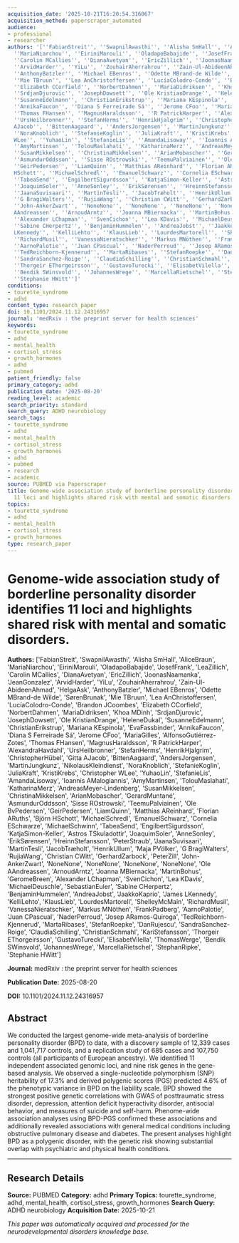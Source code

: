```yaml
---
acquisition_date: '2025-10-21T16:20:54.316067'
acquisition_method: paperscraper_automated
audience:
- professional
- researcher
authors: '[''FabianStreit'', ''SwapnilAwasthi'', ''Alisha SmHall'', ''AliceBraun'',
  ''MariaNiarchou'', ''EiriniMarouli'', ''OladapoBabajide'', ''JosefFrank'', ''LeaZillich'',
  ''Carolin MCallies'', ''DianaAvetyan'', ''EricZillich'', ''JoonasNaamanka'', ''JeanGonzalez'',
  ''ArvidHarder'', ''YiLu'', ''ZouhairAherrahrou'', ''Zain-Ul-AbideenAhmad'', ''HelgaAsk'',
  ''AnthonyBatzler'', ''Michael EBenros'', ''Odette MBrand-de Wilde'', ''SørenBrunak'',
  ''Mie TBruun'', ''Lea AnChristoffersen'', ''LucíaColodro-Conde'', ''Brandon JCoombes'',
  ''Elizabeth CCorfield'', ''NorbertDahmen'', ''MariaDidriksen'', ''Khoa MDinh'',
  ''SrdjanDjurovic'', ''JosephDowsett'', ''Ole KristianDrange'', ''HeleneDukal'',
  ''SusanneEdelmann'', ''ChristianErikstrup'', ''Mariana KEspinola'', ''EvaFassbinder'',
  ''AnnikaFaucon'', ''Diana S Ferreirade Sá'', ''Jerome CFoo'', ''MariaGilles'', ''AlfonsoGutiérrez-Zotes'',
  ''Thomas FHansen'', ''MagnusHaraldsson'', ''R PatrickHarper'', ''AlexandraHavdahl'',
  ''UrsHeilbronner'', ''StefanHerms'', ''HenrikHjalgrim'', ''ChristopherHübel'', ''Gitta
  AJacob'', ''BittenAagaard'', ''AndersJorgensen'', ''MartinJungkunz'', ''NikolausKleindienst'',
  ''NoraKnoblich'', ''StefanieKoglin'', ''JuliaKraft'', ''KristiKrebs'', ''Christopher
  WLee'', ''YuhaoLin'', ''StefanieLis'', ''AmandaLisoway'', ''Ioannis AMalogiannis'',
  ''AmyMartinsen'', ''TolouMaslahati'', ''KatharinaMerz'', ''AndreasMeyer-Lindenberg'',
  ''SusanMikkelsen'', ''ChristinaMikkelsen'', ''ArianMobascher'', ''GerardMuntané'',
  ''AsmundurOddsson'', ''Sisse ROstrowski'', ''TeemuPalviainen'', ''Ole BvPedersen'',
  ''GeirPedersen'', ''LiamQuinn'', ''Matthias AReinhard'', ''Florian ARuths'', ''Björn
  HSchott'', ''MichaelSchredl'', ''EmanuelSchwarz'', ''Cornelia ESchwarze'', ''MichaelSchwinn'',
  ''TabeaSend'', ''EngilbertSigurdsson'', ''KatjaSimon-Keller'', ''Astros TSkuladottir'',
  ''JoaquimSoler'', ''AnneSonley'', ''ErikSørensen'', ''HreinnStefansson'', ''PeterStraub'',
  ''JaanaSuvisaari'', ''MartinTesli'', ''JacobTræholt'', ''HenrikUllum'', ''Maja PVölker'',
  ''G BragiWalters'', ''RujiaWang'', ''Christian CWitt'', ''GerhardZarbock'', ''PeterZill'',
  ''John-AnkerZwart'', ''NoneNone'', ''NoneNone'', ''NoneNone'', ''NoneNone'', ''Ole
  AAndreassen'', ''ArnoudArntz'', ''Joanna MBiernacka'', ''MartinBohus'', ''GeromeBreen'',
  ''Alexander LChapman'', ''SvenCichon'', ''Lea KDavis'', ''MichaelDeuschle'', ''SebastianEuler'',
  ''Sabine CHerpertz'', ''BenjaminHummelen'', ''AndreaJobst'', ''JaakkoKaprio'', ''James
  LKennedy'', ''KelliLehto'', ''KlausLieb'', ''LourdesMartorell'', ''ShelleyMcMain'',
  ''RichardMusil'', ''VanessaNieratschker'', ''Markus MNöthen'', ''FrankPadberg'',
  ''AarnoPalotie'', ''Juan CPascual'', ''NaderPerroud'', ''Josep ARamos-Quiroga'',
  ''TedReichborn-Kjennerud'', ''MartaRibases'', ''StefanRoepke'', ''DanRujescu'',
  ''SandraSanchez-Roige'', ''ClaudiaSchilling'', ''ChristianSchmahl'', ''KariStefansson'',
  ''Thorgeir EThorgeirsson'', ''GustavoTurecki'', ''ElisabetVilella'', ''ThomasWerge'',
  ''Bendik SWinsvold'', ''JohannesWrege'', ''MarcellaRietschel'', ''StephanRipke'',
  ''Stephanie HWitt'']'
conditions:
- tourette_syndrome
- adhd
content_type: research_paper
doi: 10.1101/2024.11.12.24316957
journal: 'medRxiv : the preprint server for health sciences'
keywords:
- tourette_syndrome
- adhd
- mental_health
- cortisol_stress
- growth_hormones
- adhd
- pubmed
patient_friendly: false
primary_category: adhd
publication_date: '2025-08-20'
reading_level: academic
search_priority: standard
search_query: ADHD neurobiology
search_tags:
- tourette_syndrome
- adhd
- mental_health
- cortisol_stress
- growth_hormones
- adhd
- pubmed
- research
- academic
source: PUBMED via Paperscraper
title: Genome-wide association study of borderline personality disorder identifies
  11 loci and highlights shared risk with mental and somatic disorders.
topics:
- tourette_syndrome
- adhd
- mental_health
- cortisol_stress
- growth_hormones
type: research_paper
---
```


# Genome-wide association study of borderline personality disorder identifies 11 loci and highlights shared risk with mental and somatic disorders.

**Authors:** ['FabianStreit', 'SwapnilAwasthi', 'Alisha SmHall', 'AliceBraun', 'MariaNiarchou', 'EiriniMarouli', 'OladapoBabajide', 'JosefFrank', 'LeaZillich', 'Carolin MCallies', 'DianaAvetyan', 'EricZillich', 'JoonasNaamanka', 'JeanGonzalez', 'ArvidHarder', 'YiLu', 'ZouhairAherrahrou', 'Zain-Ul-AbideenAhmad', 'HelgaAsk', 'AnthonyBatzler', 'Michael EBenros', 'Odette MBrand-de Wilde', 'SørenBrunak', 'Mie TBruun', 'Lea AnChristoffersen', 'LucíaColodro-Conde', 'Brandon JCoombes', 'Elizabeth CCorfield', 'NorbertDahmen', 'MariaDidriksen', 'Khoa MDinh', 'SrdjanDjurovic', 'JosephDowsett', 'Ole KristianDrange', 'HeleneDukal', 'SusanneEdelmann', 'ChristianErikstrup', 'Mariana KEspinola', 'EvaFassbinder', 'AnnikaFaucon', 'Diana S Ferreirade Sá', 'Jerome CFoo', 'MariaGilles', 'AlfonsoGutiérrez-Zotes', 'Thomas FHansen', 'MagnusHaraldsson', 'R PatrickHarper', 'AlexandraHavdahl', 'UrsHeilbronner', 'StefanHerms', 'HenrikHjalgrim', 'ChristopherHübel', 'Gitta AJacob', 'BittenAagaard', 'AndersJorgensen', 'MartinJungkunz', 'NikolausKleindienst', 'NoraKnoblich', 'StefanieKoglin', 'JuliaKraft', 'KristiKrebs', 'Christopher WLee', 'YuhaoLin', 'StefanieLis', 'AmandaLisoway', 'Ioannis AMalogiannis', 'AmyMartinsen', 'TolouMaslahati', 'KatharinaMerz', 'AndreasMeyer-Lindenberg', 'SusanMikkelsen', 'ChristinaMikkelsen', 'ArianMobascher', 'GerardMuntané', 'AsmundurOddsson', 'Sisse ROstrowski', 'TeemuPalviainen', 'Ole BvPedersen', 'GeirPedersen', 'LiamQuinn', 'Matthias AReinhard', 'Florian ARuths', 'Björn HSchott', 'MichaelSchredl', 'EmanuelSchwarz', 'Cornelia ESchwarze', 'MichaelSchwinn', 'TabeaSend', 'EngilbertSigurdsson', 'KatjaSimon-Keller', 'Astros TSkuladottir', 'JoaquimSoler', 'AnneSonley', 'ErikSørensen', 'HreinnStefansson', 'PeterStraub', 'JaanaSuvisaari', 'MartinTesli', 'JacobTræholt', 'HenrikUllum', 'Maja PVölker', 'G BragiWalters', 'RujiaWang', 'Christian CWitt', 'GerhardZarbock', 'PeterZill', 'John-AnkerZwart', 'NoneNone', 'NoneNone', 'NoneNone', 'NoneNone', 'Ole AAndreassen', 'ArnoudArntz', 'Joanna MBiernacka', 'MartinBohus', 'GeromeBreen', 'Alexander LChapman', 'SvenCichon', 'Lea KDavis', 'MichaelDeuschle', 'SebastianEuler', 'Sabine CHerpertz', 'BenjaminHummelen', 'AndreaJobst', 'JaakkoKaprio', 'James LKennedy', 'KelliLehto', 'KlausLieb', 'LourdesMartorell', 'ShelleyMcMain', 'RichardMusil', 'VanessaNieratschker', 'Markus MNöthen', 'FrankPadberg', 'AarnoPalotie', 'Juan CPascual', 'NaderPerroud', 'Josep ARamos-Quiroga', 'TedReichborn-Kjennerud', 'MartaRibases', 'StefanRoepke', 'DanRujescu', 'SandraSanchez-Roige', 'ClaudiaSchilling', 'ChristianSchmahl', 'KariStefansson', 'Thorgeir EThorgeirsson', 'GustavoTurecki', 'ElisabetVilella', 'ThomasWerge', 'Bendik SWinsvold', 'JohannesWrege', 'MarcellaRietschel', 'StephanRipke', 'Stephanie HWitt']

**Journal:** medRxiv : the preprint server for health sciences

**Publication Date:** 2025-08-20

**DOI:** 10.1101/2024.11.12.24316957

## Abstract

We conducted the largest genome-wide meta-analysis of borderline personality disorder (BPD) to date, with a discovery sample of 12,339 cases and 1,041,717 controls, and a replication study of 685 cases and 107,750 controls (all participants of European ancestry). We identified 11 independent associated genomic loci, and nine risk genes in the gene-based analysis. We observed a single-nucleotide polymorphism (SNP) heritability of 17.3% and derived polygenic scores (PGS) predicted 4.6% of the phenotypic variance in BPD on the liability scale. BPD showed the strongest positive genetic correlations with GWAS of posttraumatic stress disorder, depression, attention deficit hyperactivity disorder, antisocial behavior, and measures of suicide and self-harm. Phenome-wide association analyses using BPD-PGS confirmed these associations and additionally revealed associations with general medical conditions including obstructive pulmonary disease and diabetes. The present analyses highlight BPD as a polygenic disorder, with the genetic risk showing substantial overlap with psychiatric and physical health conditions.

---

## Research Details

**Source:** PUBMED
**Category:** adhd
**Primary Topics:** tourette_syndrome, adhd, mental_health, cortisol_stress, growth_hormones
**Search Query:** ADHD neurobiology
**Acquisition Date:** 2025-10-21

*This paper was automatically acquired and processed for the neurodevelopmental disorders knowledge base.*
